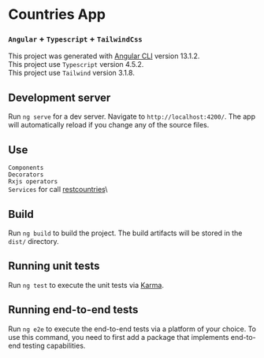 # Countries App

### `Angular` + `Typescript` + `TailwindCss`

This project was generated with [Angular CLI](https://github.com/angular/angular-cli) version 13.1.2. \
This project use `Typescript` version 4.5.2. \
This project use `Tailwind` version 3.1.8.

## Development server

Run `ng serve` for a dev server. Navigate to `http://localhost:4200/`. The app will automatically reload if you change any of the source files.

## Use

`Components`\
`Decorators`\
`Rxjs operators`\
`Services` for call [restcountries](https://restcountries.com)\


## Build

Run `ng build` to build the project. The build artifacts will be stored in the `dist/` directory.

## Running unit tests

Run `ng test` to execute the unit tests via [Karma](https://karma-runner.github.io).

## Running end-to-end tests

Run `ng e2e` to execute the end-to-end tests via a platform of your choice. To use this command, you need to first add a package that implements end-to-end testing capabilities.

